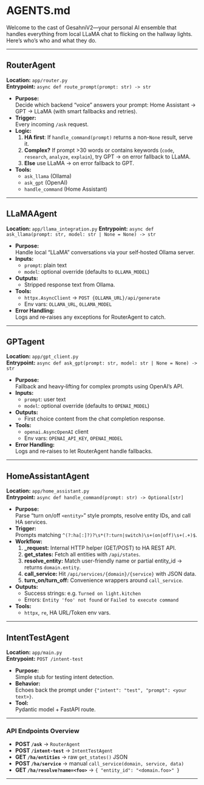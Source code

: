 # AGENTS.md

Welcome to the cast of GesahniV2—your personal AI ensemble that handles everything from local LLaMA chat to flicking on the hallway lights. Here’s who’s who and what they do.

---

## RouterAgent
**Location:** `app/router.py`  
**Entrypoint:** `async def route_prompt(prompt: str) -> str`

- **Purpose:**  
  Decide which backend “voice” answers your prompt: Home Assistant → GPT → LLaMA (with smart fallbacks and retries).
- **Trigger:**  
  Every incoming `/ask` request.
- **Logic:**  
  1. **HA first**: If `handle_command(prompt)` returns a non-`None` result, serve it.  
  2. **Complex?** If prompt >30 words or contains keywords (`code`, `research`, `analyze`, `explain`), try GPT → on error fallback to LLaMA.  
  3. **Else** use LLaMA → on error fallback to GPT.
- **Tools:**  
  - `ask_llama` (Ollama)  
  - `ask_gpt` (OpenAI)  
  - `handle_command` (Home Assistant)

---

## LLaMAAgent
**Location:** `app/llama_integration.py`
**Entrypoint:** `async def ask_llama(prompt: str, model: str | None = None) -> str`

- **Purpose:**  
  Handle local “LLaMA” conversations via your self‑hosted Ollama server.
- **Inputs:**  
  - `prompt`: plain text  
  - `model`: optional override (defaults to `OLLAMA_MODEL`)
- **Outputs:**  
  - Stripped response text from Ollama.
- **Tools:**  
  - `httpx.AsyncClient` → `POST {OLLAMA_URL}/api/generate`  
  - Env vars: `OLLAMA_URL`, `OLLAMA_MODEL`
- **Error Handling:**  
  Logs and re‑raises any exceptions for RouterAgent to catch.

---

## GPTagent
**Location:** `app/gpt_client.py`  
**Entrypoint:** `async def ask_gpt(prompt: str, model: str | None = None) -> str`

- **Purpose:**  
  Fallback and heavy‑lifting for complex prompts using OpenAI’s API.
- **Inputs:**  
  - `prompt`: user text  
  - `model`: optional override (defaults to `OPENAI_MODEL`)
- **Outputs:**  
  - First choice content from the chat completion response.
- **Tools:**  
  - `openai.AsyncOpenAI` client  
  - Env vars: `OPENAI_API_KEY`, `OPENAI_MODEL`
- **Error Handling:**  
  Logs and re‑raises to let RouterAgent handle fallbacks.

---

## HomeAssistantAgent
**Location:** `app/home_assistant.py`  
**Entrypoint:** `async def handle_command(prompt: str) -> Optional[str]`

- **Purpose:**  
  Parse “turn on/off `<entity>`” style prompts, resolve entity IDs, and call HA services.
- **Trigger:**  
  Prompts matching `^(?:ha[:]?)?\s*(?:turn|switch)\s+(on|off)\s+(.+)$`.
- **Workflow:**  
  1. **_request:** Internal HTTP helper (GET/POST) to HA REST API.  
  2. **get_states:** Fetch all entities with `/api/states`.  
  3. **resolve_entity:** Match user-friendly name or partial entity_id → returns `domain.entity`.  
  4. **call_service:** Hit `/api/services/{domain}/{service}` with JSON data.  
  5. **turn_on/turn_off:** Convenience wrappers around `call_service`.  
- **Outputs:**  
  - Success strings: e.g. `Turned on light.kitchen`  
  - Errors: `Entity 'foo' not found` or `Failed to execute command`
- **Tools:**  
  - `httpx`, `re`, HA URL/Token env vars.

---

## IntentTestAgent
**Location:** `app/main.py`  
**Entrypoint:** `POST /intent-test`

- **Purpose:**  
  Simple stub for testing intent detection.  
- **Behavior:**  
  Echoes back the prompt under `{"intent": "test", "prompt": <your text>}`.  
- **Tool:**  
  Pydantic model + FastAPI route.

---

### API Endpoints Overview
- **POST `/ask`** → `RouterAgent`  
- **POST `/intent-test`** → `IntentTestAgent`  
- **GET `/ha/entities`** → raw `get_states()` JSON  
- **POST `/ha/service`** → manual `call_service(domain, service, data)`  
- **GET `/ha/resolve?name=<foo>`** → `{ "entity_id": "<domain.foo>" }`

---
